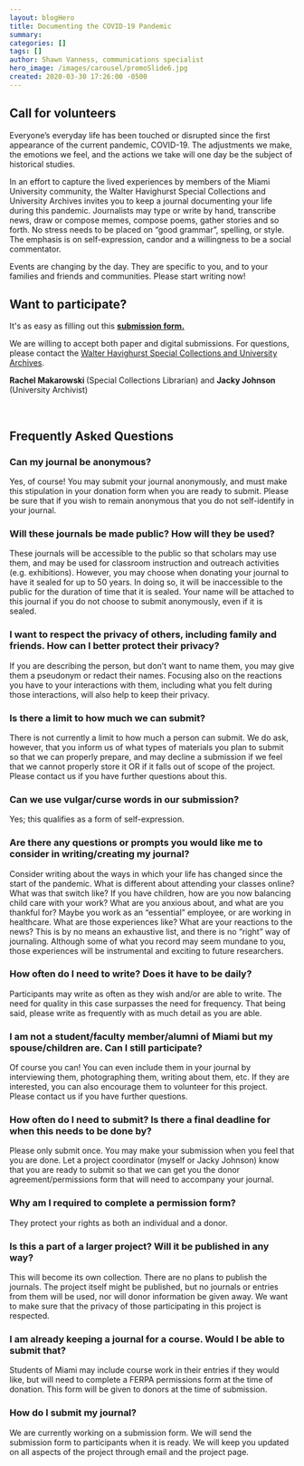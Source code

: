 ```yaml
---
layout: blogHero
title: Documenting the COVID-19 Pandemic
summary:
categories: []
tags: []
author: Shawn Vanness, communications specialist
hero_image: /images/carousel/promoSlide6.jpg
created: 2020-03-30 17:26:00 -0500
---
```


<h2 dir="ltr">Call for volunteers</h2>

<p dir="ltr">Everyone’s everyday life has been touched or disrupted since the first appearance of the current pandemic, COVID-19. The adjustments we make, the emotions we feel, and the actions we take will one day be the subject of historical studies.&nbsp;</p>

<p dir="ltr">In an effort to capture the lived experiences by members of the Miami University community, the Walter Havighurst Special Collections and University Archives invites you to keep a journal documenting your life during this pandemic. Journalists may type or write by hand, transcribe news, draw or compose memes, compose poems, gather stories and so forth. No stress needs to be placed on “good grammar”, spelling, or style. The emphasis is on self-expression, candor and a willingness to be a social commentator.</p>

<p dir="ltr">Events are changing by the day. They are specific to you, and to your families and friends and communities. Please start writing now!&nbsp;</p>

<h2 dir="ltr">Want to participate?</h2>

<p dir="ltr">It's as easy as filling out this <a href="https://miamioh.formstack.com/forms/documenting_life_during_covid19_submission_form"><strong>submission form.</strong></a></p>

<p dir="ltr">We are willing to accept both paper and digital submissions. For questions, please contact the <a href="mailto:speccoll@miamioh.edu">Walter Havighurst Special Collections and University Archives</a>.</p>

<p dir="ltr"><strong>Rachel Makarowski </strong>(Special Collections Librarian) and <strong>Jacky Johnson</strong> (University Archivist)</p>

<p dir="ltr">&nbsp;</p>

<h2 dir="ltr">Frequently Asked Questions</h2>

<h3 dir="ltr">Can my journal be anonymous?</h3>

<p class="rteindent2" dir="ltr">Yes, of course! You may submit your journal anonymously, and must make this stipulation in your donation form when you are ready to submit. Please be sure that if you wish to remain anonymous that you do not self-identify in your journal.</p>

<h3>Will these journals be made public? How will they be used?</h3>

<p class="rteindent2">These journals will be accessible to the public so that scholars may use them, and may be used for classroom instruction and outreach activities (e.g. exhibitions). However, you may choose when donating your journal to have it sealed for up to 50 years. In doing so, it will be inaccessible to the public for the duration of time that it is sealed. Your name will be attached to this journal if you do not choose to submit anonymously, even if it is sealed.&nbsp;&nbsp;</p>

<h3>I want to respect the privacy of others, including family and friends. How can I better protect their privacy?</h3>

<p class="rteindent2">If you are describing the person, but don’t want to name them, you may give them a pseudonym or redact their names. Focusing also on the reactions you have to your interactions with them, including what you felt during those interactions, will also help to keep their privacy.</p>

<h3>Is there a limit to how much we can submit?</h3>

<p class="rteindent2">There is not currently a limit to how much a person can submit. We do ask, however, that you inform us of what types of materials you plan to submit so that we can properly prepare, and may decline a submission if we feel that we cannot properly store it OR if it falls out of scope of the project. Please contact us if you have further questions about this.&nbsp;</p>

<h3>Can we use vulgar/curse words in our submission?</h3>

<p class="rteindent2">Yes; this qualifies as a form of self-expression.</p>

<h3>Are there any questions or prompts you would like me to consider in writing/creating my journal?</h3>

<p class="rteindent2">Consider writing about the ways in which your life has changed since the start of the pandemic. What is different about attending your classes online? What was that switch like? If you have children, how are you now balancing child care with your work? What are you anxious about, and what are you thankful for? Maybe you work as an “essential” employee, or are working in healthcare. What are those experiences like? What are your reactions to the news? This is by no means an exhaustive list, and there is no “right” way of journaling. Although some of what you record may seem mundane to you, those experiences will be instrumental and exciting to future researchers.</p>

<h3>How often do I need to write? Does it have to be daily?</h3>

<p class="rteindent2">Participants may write as often as they wish and/or are able to write. The need for quality in this case surpasses the need for frequency. That being said, please write as frequently with as much detail as you are able.</p>

<h3>I am not a student/faculty member/alumni of Miami but my spouse/children are. Can I still participate?</h3>

<p class="rteindent2">Of course you can! You can even include them in your journal by interviewing them, photographing them, writing about them, etc. If they are interested, you can also encourage them to volunteer for this project. Please contact us if you have further questions.</p>

<h3>How often do I need to submit? Is there a final deadline for when this needs to be done by?</h3>

<p class="rteindent2">Please only submit once. You may make your submission when you feel that you are done. Let a project coordinator (myself or Jacky Johnson) know that you are ready to submit so that we can get you the donor agreement/permissions form that will need to accompany your journal.</p>

<h3>Why am I required to complete a permission form?</h3>

<p class="rteindent2">They protect your rights as both an individual and a donor.</p>

<h3>Is this a part of a larger project? Will it be published in any way?</h3>

<p class="rteindent2">This will become its own collection. There are no plans to publish the journals. The project itself might be published, but no journals or entries from them will be used, nor will donor information be given away. We want to make sure that the privacy of those participating in this project is respected.</p>

<h3>I am already keeping a journal for a course. Would I be able to submit that?</h3>

<p class="rteindent2">Students of Miami may include course work in their entries if they would like, but will need to complete a FERPA permissions form at the time of donation. This form will be given to donors at the time of submission.</p>

<h3>How do I submit my journal?</h3>

<p class="rteindent2">We are currently working on a submission form. We will send the submission form to participants when it is ready. We will keep you updated on all aspects of the project through email and the project page.</p>

<p>&nbsp;</p>
